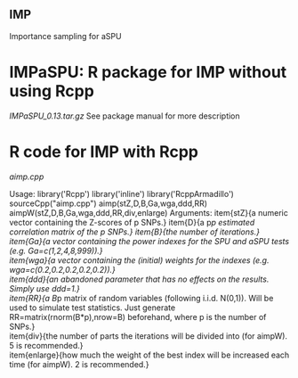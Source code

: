## IMP
Importance sampling for aSPU


# IMPaSPU: R package for IMP without using Rcpp
*IMPaSPU_0.13.tar.gz*
See package manual for more description







# R code for IMP with Rcpp
*aimp.cpp*

Usage:
library('Rcpp')
library('inline')
library('RcppArmadillo')
sourceCpp("aimp.cpp")
aimp(stZ,D,B,Ga,wga,ddd,RR)
aimpW(stZ,D,B,Ga,wga,ddd,RR,div,enlarge)
Arguments:
item{stZ}{a numeric vector containing the Z-scores of p SNPs.}
item{D}{a p*p estimated correlation matrix of the p SNPs.}
item{B}{the number of iterations.}  
item{Ga}{a vector containing the power indexes for the SPU and aSPU tests (e.g. Ga=c(1,2,4,8,999)).}   
item{wga}{a vector containing the (initial) weights for the indexes (e.g. wga=c(0.2,0.2,0.2,0.2,0.2)).}    
item{ddd}{an abandoned parameter that has no effects on the results. Simply use ddd=1.}    
item{RR}{a B*p matrix of random variables (following i.i.d. N(0,1)). Will be used to simulate test statistics. Just generate RR=matrix(rnorm(B*p),nrow=B) beforehand, where p is the number of SNPs.}  
item{div}{the number of parts the iterations will be divided into (for aimpW). 5 is recommended.}  
item{enlarge}{how much the weight of the best index will be increased each time (for aimpW). 2 is recommended.}    
